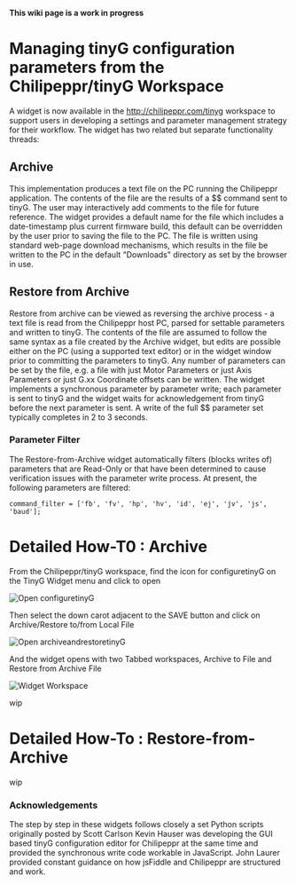 **This wiki page is a work in progress**
# Managing tinyG configuration parameters from the Chilipeppr/tinyG Workspace #
A widget is now available in the http://chilipeppr.com/tinyg workspace to support users in developing a settings and parameter management strategy for their workflow. The widget has two related but separate functionality threads:
## Archive ##
This implementation produces a text file on the PC running the Chilipeppr application. The contents of the file are the results of a $$ command sent to tinyG. The user may interactively add comments to the file for future reference. The widget provides a default name for the file which includes a date-timestamp plus current firmware build, this default can be overridden by the user prior to saving the file to the PC. The file is written using standard web-page download mechanisms, which results in the file be written to the PC in the default "Downloads" directory as set by the browser in use.
## Restore from Archive ##
Restore from archive can be viewed as reversing the archive process - a text file is read from the Chilipeppr host PC, parsed for settable parameters and written to tinyG. The contents of the file are assumed to follow the same syntax as a file created by the Archive widget, but edits are possible either on the PC (using a supported text editor) or in the widget window prior to committing the parameters to tinyG. Any number of parameters can be set by the file, e.g. a file with just Motor Parameters or just Axis Parameters or just G.xx Coordinate offsets can be written.
The widget implements a synchronous parameter by parameter write; each parameter is sent to tinyG and the widget waits for acknowledgement from tinyG before the next parameter is sent.
A write of the full $$ parameter set typically completes in 2 to 3 seconds.
### Parameter Filter ###
The Restore-from-Archive widget automatically filters (blocks writes of) parameters that are Read-Only or that have been determined to cause verification issues with the parameter write process. At present, the following parameters are filtered: 

  `command_filter = ['fb', 'fv', 'hp', 'hv', 'id', 'ej', 'jv', 'js', 'baud'];`

# Detailed How-T0 : Archive #
From the Chilipeppr/tinyG workspace, find the icon for configuretinyG on the TinyG Widget menu and click to open

![Open configuretinyG](https://dl.dropboxusercontent.com/u/50261731/Wiki%20Work/Selection_226.jpg)

Then select the down carot adjacent to the SAVE button and click on Archive/Restore to/from Local File

![Open archiveandrestoretinyG](https://dl.dropboxusercontent.com/u/50261731/Wiki%20Work/Selection_227.jpg)

And the widget opens with two Tabbed workspaces, Archive to File and Restore from Archive File

![Widget Workspace](https://dl.dropboxusercontent.com/u/50261731/Wiki%20Work/Selection_228.jpg)



wip


# Detailed How-To : Restore-from-Archive #


wip

### Acknowledgements ###

The step by step in these widgets follows closely a set Python scripts originally posted by Scott Carlson
Kevin Hauser was developing the GUI based tinyG configuration editor for Chilipeppr at the same time and provided the synchronous write code workable in JavaScript. John Laurer provided constant guidance on how jsFiddle and Chilipeppr are structured and work.